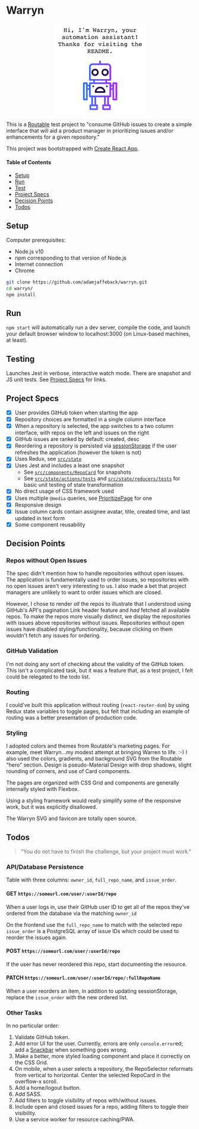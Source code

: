 # Warryn

<p align="center">
  <img alt='Welcome from Warryn' src='/docs/WarrynWelcome.png'/>
</p>

This is a [Routable](https://routable.com) test project to "consume GitHub issues to create a simple interface that will aid a product manager in prioritizing issues and/or enhancements for a given repository."

This project was bootstrapped with [Create React App](https://github.com/facebook/create-react-app).

#### Table of Contents

- [Setup](#setup)
- [Run](#run)
- [Test](#test)
- [Project Specs](#project-specs)
- [Decision Points](#decision-points)
- [Todos](#todos)

## Setup

Computer prerequisites:

- Node.js v10
- npm corresponding to that version of Node.js
- Internet connection
- Chrome

```bash
git clone https://github.com/adamjaffeback/warryn.git
cd warryn/
npm install
```

## Run

`npm start` will automatically run a dev server, compile the code, and launch your default browser window to localhost:3000 (on Linux-based machines, at least).

## Testing

Launches Jest in verbose, interactive watch mode. There are snapshot and JS unit tests. See [Project Specs](#project-specs) for links.

## Project Specs

- [x] User provides GitHub token when starting the app
- [x] Repository choices are formatted in a single column interface
- [x] When a repository is selected, the app switches to a two column interface, with repos on the left and issues on the right
- [x] GitHub issues are ranked by default: created, desc
- [x] Reordering a repository is persisted via [sessionStorage](https://github.com/adamjaffeback/warryn/search?q=sessionStorage&unscoped_q=sessionStorage) if the user refreshes the application (however the token is not)
- [x] Uses Redux, see [`src/state`](https://github.com/adamjaffeback/warryn/tree/master/src/state)
- [x] Uses Jest and includes a least one snapshot
  - See [`src/components/RepoCard`](https://github.com/adamjaffeback/warryn/blob/master/src/components/RepoCard/RepoCard.test.js) for snapshots
  - See [`src/state/actions/tests`](https://github.com/adamjaffeback/warryn/blob/master/src/state/actions/tests/issuesActions.test.js) and [`src/state/reducers/tests`](https://github.com/adamjaffeback/warryn/blob/master/src/state/reducers/tests/userReducer.test.js) for basic unit testing of state transformation
- [x] No direct usage of CSS framework used
- [x] Uses multiple `@media` queries, see [PrioritizePage](https://github.com/adamjaffeback/warryn/blob/master/src/pages/PrioritizePage/PrioritizePage.css) for one
- [x] Responsive design
- [x] Issue column cards contain assignee avatar, title, created time, and last updated in text form
- [x] Some component reusability

## Decision Points

### Repos without Open Issues

The spec didn't mention how to handle repositories without open issues. The application is fundamentally used to order issues, so repositories with no open issues aren't very interesting to us. I also made a bet that project managers are unlikely to want to order issues which are closed.

However, I chose to render *all* the repos to illustrate that I understood using GitHub's API's pagination Link header feature and *had* fetched all available repos. To make the repos more visually distinct, we display the repositories with issues above repositories without issues. Repositories without open issues have disabled styling/functionality, because clicking on them wouldn't fetch any issues for ordering.

### GitHub Validation

I'm not doing any sort of checking about the validity of the GitHub token. This isn't a complicated task, but it was a feature that, as a test project, I felt could be relegated to the todo list.

### Routing

I could've built this application without routing (`react-router-dom`) by using Redux state variables to toggle pages, but felt that including an example of routing was a better presentation of production code.

### Styling

I adopted colors and themes from Routable's marketing pages. For example, meet Warryn...my modest attempt at bringing Warren to life. :-) I also used the colors, gradients, and background SVG from the Routable "hero" section. Design is pseudo-Material Design with drop shadows, slight rounding of corners, and use of Card components.

The pages are organized with CSS Grid and components are generally internally styled with Flexbox.

Using a styling framework would really simplify some of the responsive work, but it was explicitly disallowed.

The Warryn SVG and favicon are totally open source.

## Todos

> "You do not have to finish the challenge, but your project must work."

### API/Database Persistence

Table with three columns: `owner_id`, `full_repo_name`, and `issue_order`.

#### GET `https://someurl.com/user/:userId/repo`

When a user logs in, use their GitHub user ID to get all of the repos they've ordered from the database via the matching `owner_id`

On the frontend use the `full_repo_name` to match with the selected repo `issue_order` is a PostgreSQL array of issue IDs which could be used to reorder the issues again.

#### POST `https://someurl.com/user/:userId/repo`

If the user has never reordered this repo, start documenting the resource.

#### PATCH `https://someurl.com/user/:userId/repo/:fullRepoName`

When a user reorders an item, in addition to updating sessionStorage, replace the `issue_order` with the new ordered list.

### Other Tasks

In no particular order:

1. Validate GitHub token.
1. Add error UI for the user. Currently, errors are only `console.error`ed; add a [Snackbar](https://material-ui.com/components/snackbars/) when something goes wrong.
1. Make a better, more styled loading component and place it correctly on the CSS Grid.
1. On mobile, when a user selects a repository, the RepoSelector reformats from vertical to horizontal. Center the selected RepoCard in the overflow-x scroll.
1. Add a home/logout button.
1. Add SASS.
1. Add filters to toggle visibility of repos with/without issues.
1. Include open and closed issues for a repo, adding filters to toggle their visibility.
1. Use a service worker for resource caching/PWA.
